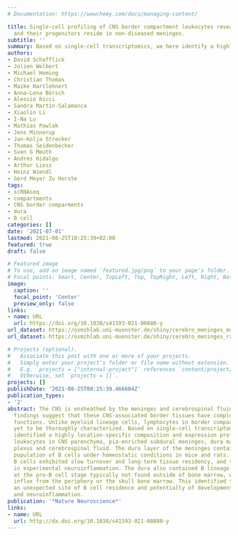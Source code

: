 ```yaml
---
# Documentation: https://wowchemy.com/docs/managing-content/

title: Single-cell profiling of CNS border compartment leukocytes reveals that B cells
  and their progenitors reside in non-diseased meninges.
subtitle: ''
summary: Based on single-cell transcriptomics, we here identify a highly location-specific composition and expression profile of tissue-resident leukocytes in CNS border compartments featuring B cells and their progenitors in the dura as an unexpected site of B cell residence.
authors:
- David Schafflick
- Jolien Wolbert
- Michael Heming
- Christian Thomas
- Maike Hartlehnert
- Anna-Lena Börsch
- Alessio Ricci
- Sandra Martín-Salamanca
- Xiaolin Li
- I-Na Lu
- Mathias Pawlak
- Jens Minnerup
- Jan-Kolja Strecker
- Thomas Seidenbecher
- Sven G Meuth
- Andres Hidalgo
- Arthur Liesz
- Heinz Wiendl
- Gerd Meyer Zu Horste
tags: 
- scRNAseq
- compartments
- CNS border comparments
- dura
- B cell
categories: []
date: '2021-07-01'
lastmod: 2021-08-25T10:25:39+02:00
featured: true
draft: false

# Featured image
# To use, add an image named `featured.jpg/png` to your page's folder.
# Focal points: Smart, Center, TopLeft, Top, TopRight, Left, Right, BottomLeft, Bottom, BottomRight.
image:
  caption: ''
  focal_point: 'Center'
  preview_only: false
links:
- name: URL
  url: https://doi.org/10.1038/s41593-021-00880-y
url_dataset: https://osmzhlab.uni-muenster.de/shiny/cerebro_meninges_mouse/
url_dataset: https://osmzhlab.uni-muenster.de/shiny/cerebro_meninges_rat/

# Projects (optional).
#   Associate this post with one or more of your projects.
#   Simply enter your project's folder or file name without extension.
#   E.g. `projects = ["internal-project"]` references `content/project/deep-learning/index.md`.
#   Otherwise, set `projects = []`.
projects: []
publishDate: '2021-08-25T08:25:39.466604Z'
publication_types:
- '2'
abstract: The CNS is ensheathed by the meninges and cerebrospinal fluid, and recent
  findings suggest that these CNS-associated border tissues have complex immunological
  functions. Unlike myeloid lineage cells, lymphocytes in border compartments have
  yet to be thoroughly characterized. Based on single-cell transcriptomics, we here
  identified a highly location-specific composition and expression profile of tissue-resident
  leukocytes in CNS parenchyma, pia-enriched subdural meninges, dura mater, choroid
  plexus and cerebrospinal fluid. The dura layer of the meninges contained a large
  population of B cells under homeostatic conditions in mice and rats. Murine dura
  B cells exhibited slow turnover and long-term tissue residency, and they matured
  in experimental neuroinflammation. The dura also contained B lineage progenitors
  at the pro-B cell stage typically not found outside of bone marrow, without direct
  influx from the periphery or the skull bone marrow. This identified the dura as
  an unexpected site of B cell residence and potentially of development in both homeostasis
  and neuroinflammation.
publication: '*Nature Neuroscience*'
links:
- name: URL
  url: http://dx.doi.org/10.1038/s41593-021-00880-y
---
```

